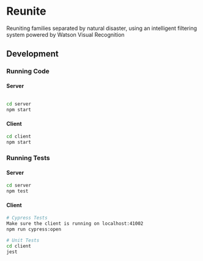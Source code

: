 # Reunite

Reuniting families separated by natural disaster, using an intelligent filtering system powered by Watson Visual Recognition

## Development

### Running Code

#### Server

```bash

cd server
npm start

```

#### Client

```bash
cd client
npm start
```

### Running Tests

#### Server

```bash
cd server
npm test
```

#### Client

```bash
# Cypress Tests
Make sure the client is running on localhost:41002
npm run cypress:open

# Unit Tests
cd client
jest
```

